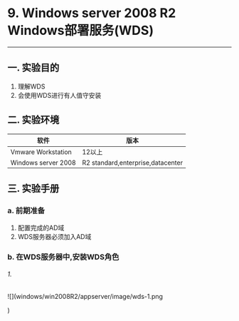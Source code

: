 # 9. Windows server 2008 R2 Windows部署服务(WDS)

---

## 一. 实验目的
1. 理解WDS
2. 会使用WDS进行有人值守安装

## 二. 实验环境

|软件|版本|
|----|----|
|Vmware Workstation| 12以上 |
|Windows server 2008| R2 standard,enterprise,datacenter|

## 三. 实验手册

### a. 前期准备

1. 配置完成的AD域
2. WDS服务器必须加入AD域

### b. 在WDS服务器中,安装WDS角色

###### 1. 

![](windows/win2008R2/appserver/image/wds-1.png





)





